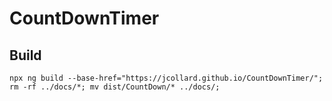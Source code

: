 # CountDownTimer

## Build
```
npx ng build --base-href="https://jcollard.github.io/CountDownTimer/"; rm -rf ../docs/*; mv dist/CountDown/* ../docs/;
```